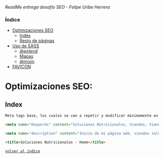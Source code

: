 *ReadMe entrega desafío SEO - Felipe Uribe Herrera*

### Índice
- [Optimizaciones SEO](#optimizaciones-seo)
    * [Index](#index)
    * [Resto de páginas](#resto-de-páginas)
- [Uso de SASS](#uso-de-sass)
    * [@extend](#extend)
    * [Mapas](#mapas)
    * [@mixin](#mixins)
- [FAVICON](#favicon)

# Optimizaciones SEO:

## Index

```html
Meta tags base, los cuales se van a repetir y modificar mínimamente en el resto de las páginas.

<meta name="Keywords" content="Soluciones Nutricionales, Viandas, Viandas saludables, Sano, Rico, Nutrititvo">

<meta name="description" content="Inicio de mi página web, viandas saludables para empresas y particulares">

<title>Soluciones Nutricionales - Home</title>
```
[`volver al índice`](#índice)
